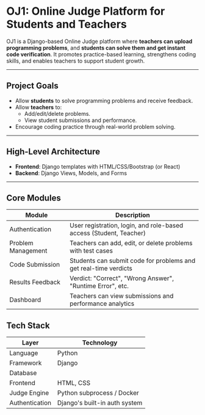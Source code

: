 #  OJ1: Online Judge Platform for Students and Teachers

OJ1 is a Django-based Online Judge platform where **teachers can upload programming problems**, and **students can solve them and get instant code verification**. It promotes practice-based learning, strengthens coding skills, and enables teachers to support student growth.

---

##  Project Goals

- Allow **students** to solve programming problems and receive feedback.
- Allow **teachers** to:
  - Add/edit/delete problems.
  - View student submissions and performance.
- Encourage coding practice through real-world problem solving.

---

##  High-Level Architecture


- **Frontend**: Django templates with HTML/CSS/Bootstrap (or React)
- **Backend**: Django Views, Models, and Forms


---

##  Core Modules

| Module             | Description                                                                 |
|--------------------|-----------------------------------------------------------------------------|
| Authentication     | User registration, login, and role-based access (Student, Teacher)          |
| Problem Management | Teachers can add, edit, or delete problems with test cases                  |
| Code Submission    | Students can submit code for problems and get real-time verdicts            |
| Results Feedback   | Verdict: "Correct", "Wrong Answer", "Runtime Error", etc.                   |
| Dashboard          | Teachers can view submissions and performance analytics                    |



##  Tech Stack

| Layer      | Technology                      |
|------------|----------------------------------|
| Language   | Python                          |
| Framework  | Django                          |
| Database   |                                 |
| Frontend   | HTML, CSS                       |
| Judge Engine | Python subprocess / Docker    |
| Authentication | Django's built-in auth system |

